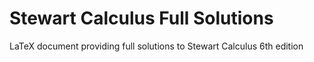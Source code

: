 # Stewart Calculus Full Solutions
LaTeX document providing full solutions to Stewart Calculus 6th edition
